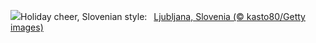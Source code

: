![](https://www.bing.com/th?id=OHR.LjubljanaLights_EN-GB6756234199_UHD.jpg&w=1000)Holiday cheer, Slovenian style:&nbsp;&ensp;[Ljubljana, Slovenia (© kasto80/Getty images)](https://www.bing.com/th?id=OHR.LjubljanaLights_EN-GB6756234199_UHD.jpg)
<br><br/>
